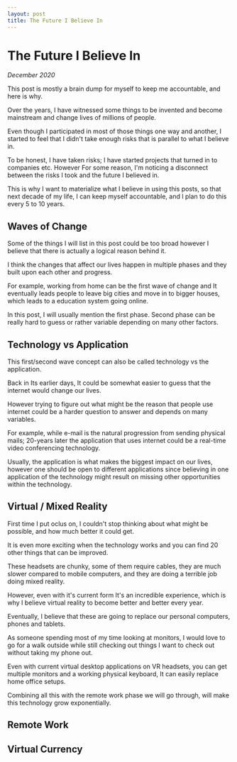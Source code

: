 ```yaml
---
layout: post 
title: The Future I Believe In
---
```


# The Future I Believe In

_December 2020_

This post is mostly a brain dump for myself to keep me accountable, and here is
why.

Over the years, I have witnessed some things to be invented and become
mainstream and change lives of millions of people.

Even though I participated in most of those things one way and another, I
started to feel that I didn't take enough risks that is parallel to what I
believe in.

To be honest, I have taken risks; I have started projects that turned in to
companies etc. However For some reason, I'm noticing a disconnect between the
risks I took and the future I believed in.

This is why I want to materialize what I believe in using this posts, so that
next decade of my life, I can keep myself accountable, and I plan to do this
every 5 to 10 years.

## Waves of Change 

Some of the things I will list in this post could be too broad however I
believe that there is actually a logical reason behind it.

I think the changes that affect our lives happen in multiple phases and
they built upon each other and progress.

For example, working from home can be the first wave of change and It
eventually leads people to leave big cities and move in to bigger houses, which
leads to a education system going online.

In this post, I will usually mention the first phase. Second phase can be
really hard to guess or rather variable depending on many other factors.

## Technology vs Application

This first/second wave concept can also be called technology vs the
application. 

Back in Its earlier days, It could be somewhat easier to guess that the
internet would change our lives.

However trying to figure out what might be the reason that people use internet
could be a harder question to answer and depends on many variables.

For example, while e-mail is the natural progression from sending physical
mails; 20-years later the application that uses internet could be a real-time
video conferencing technology.

Usually, the application is what makes the biggest impact on our lives, however
one should be open to different applications since believing in one application
of the technology might result on missing other opportunities within the
technology.

## Virtual / Mixed Reality

First time I put oclus on, I couldn't stop thinking about what might be
possible, and how much better it could get.

It is even more exciting when the technology works and you can find 20 other
things that can be improved.

These headsets are chunky, some of them require cables, they are much slower
compared to mobile computers, and they are doing a terrible job doing mixed
reality.

However, even with it's current form It's an incredible experience, which is
why I believe virtual reality to become better and better every year.

Eventually, I believe that these are going to replace our personal computers,
phones and tablets.

As someone spending most of my time looking at monitors, I would love to go for
a walk outside while still checking out things I want to check out without
taking my phone out.

Even with current virtual desktop applications on VR headsets, you can get
multiple monitors and a working physical keyboard, It can easily replace home
office setups.

Combining all this with the remote work phase we will go through, will make
this technology grow exponentially.

## Remote Work

## Virtual Currency
